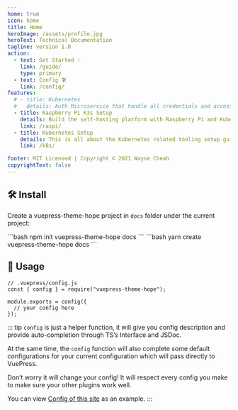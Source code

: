 ```yaml
---
home: true
icon: home
title: Home
heroImage: /assets/profile.jpg
heroText: Technical Documentation
tagline: version 1.0
action:
  - text: Get Started 💡
    link: /guide/
    type: primary
  - text: Config 🛠
    link: /config/
features:
  # - title: Kubernetes
  #   details: Auth Microservice that handle all credentials and access control
  - title: Raspberry Pi K3s Setup
    details: Build the self-hosting platform with Raspberry Pi and Kubernetes
    link: /raspi/
  - title: Kubernetes Setup
    details: This is all about the Kubernetes related tooling setup guides
    link: /k8s/

footer: MIT Licensed | Copyright © 2021 Wayne Cheah
copyrightText: false
---
```


## 🛠 Install
Create a vuepress-theme-hope project in `docs` folder under the current project:

<CodeGroup>
  <CodeGroupItem title="npm">
  ```bash
  npm init vuepress-theme-hope docs
  ```
  </CodeGroupItem>

  <CodeGroupItem title="yarn">
  ```bash
  yarn create vuepress-theme-hope docs
  ```
  </CodeGroupItem>
</CodeGroup>

## 🚀 Usage
```js{2,4,6}
// .vuepress/config.js
const { config } = require("vuepress-theme-hope");

module.exports = config({
  // your config here
});
```

::: tip
`config` is just a helper function, it will give you config description and provide auto-completion through TS’s Interface and JSDoc.

At the same time, the `config` function will also complete some default configurations for your current configuration which will pass directly to VuePress.

Don’t worry it will change your config! It will respect every config you make to make sure your other plugins work well.

You can view [Config of this site][docs-config] as an example.
:::

[docs-config]: https://github.com/vuepress-theme-hope/vuepress-theme-hope/blob/v1/docs/theme/src/.vuepress/config.js
